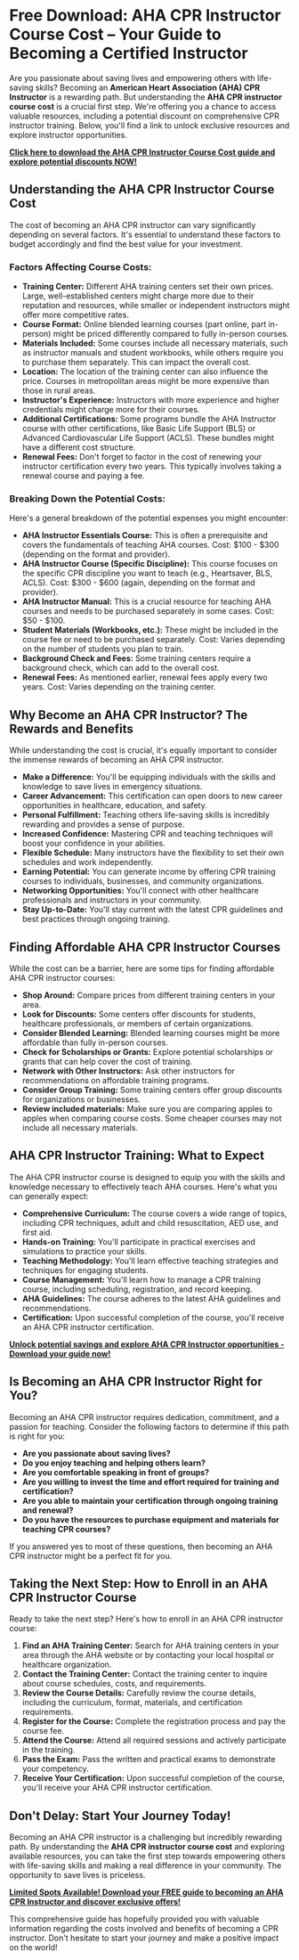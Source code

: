 # Free Download: AHA CPR Instructor Course Cost – Your Guide to Becoming a Certified Instructor

Are you passionate about saving lives and empowering others with life-saving skills? Becoming an **American Heart Association (AHA) CPR Instructor** is a rewarding path. But understanding the **AHA CPR instructor course cost** is a crucial first step. We're offering you a chance to access valuable resources, including a potential discount on comprehensive CPR instructor training. Below, you'll find a link to unlock exclusive resources and explore instructor opportunities.

[**Click here to download the AHA CPR Instructor Course Cost guide and explore potential discounts NOW!**](https://udemywork.com/aha-cpr-instructor-course-cost)

## Understanding the AHA CPR Instructor Course Cost

The cost of becoming an AHA CPR instructor can vary significantly depending on several factors. It's essential to understand these factors to budget accordingly and find the best value for your investment.

### Factors Affecting Course Costs:

*   **Training Center:** Different AHA training centers set their own prices. Large, well-established centers might charge more due to their reputation and resources, while smaller or independent instructors might offer more competitive rates.
*   **Course Format:** Online blended learning courses (part online, part in-person) might be priced differently compared to fully in-person courses.
*   **Materials Included:** Some courses include all necessary materials, such as instructor manuals and student workbooks, while others require you to purchase them separately. This can impact the overall cost.
*   **Location:** The location of the training center can also influence the price. Courses in metropolitan areas might be more expensive than those in rural areas.
*   **Instructor's Experience:** Instructors with more experience and higher credentials might charge more for their courses.
*   **Additional Certifications:** Some programs bundle the AHA Instructor course with other certifications, like Basic Life Support (BLS) or Advanced Cardiovascular Life Support (ACLS). These bundles might have a different cost structure.
*   **Renewal Fees:** Don't forget to factor in the cost of renewing your instructor certification every two years. This typically involves taking a renewal course and paying a fee.

### Breaking Down the Potential Costs:

Here's a general breakdown of the potential expenses you might encounter:

*   **AHA Instructor Essentials Course:** This is often a prerequisite and covers the fundamentals of teaching AHA courses. Cost: $100 - $300 (depending on the format and provider).
*   **AHA Instructor Course (Specific Discipline):** This course focuses on the specific CPR discipline you want to teach (e.g., Heartsaver, BLS, ACLS). Cost: $300 - $600 (again, depending on the format and provider).
*   **AHA Instructor Manual:** This is a crucial resource for teaching AHA courses and needs to be purchased separately in some cases. Cost: $50 - $100.
*   **Student Materials (Workbooks, etc.):** These might be included in the course fee or need to be purchased separately. Cost: Varies depending on the number of students you plan to train.
*   **Background Check and Fees:** Some training centers require a background check, which can add to the overall cost.
*   **Renewal Fees:** As mentioned earlier, renewal fees apply every two years. Cost: Varies depending on the training center.

## Why Become an AHA CPR Instructor? The Rewards and Benefits

While understanding the cost is crucial, it's equally important to consider the immense rewards of becoming an AHA CPR instructor.

*   **Make a Difference:** You'll be equipping individuals with the skills and knowledge to save lives in emergency situations.
*   **Career Advancement:** This certification can open doors to new career opportunities in healthcare, education, and safety.
*   **Personal Fulfillment:** Teaching others life-saving skills is incredibly rewarding and provides a sense of purpose.
*   **Increased Confidence:** Mastering CPR and teaching techniques will boost your confidence in your abilities.
*   **Flexible Schedule:** Many instructors have the flexibility to set their own schedules and work independently.
*   **Earning Potential:** You can generate income by offering CPR training courses to individuals, businesses, and community organizations.
*   **Networking Opportunities:** You'll connect with other healthcare professionals and instructors in your community.
*   **Stay Up-to-Date:** You'll stay current with the latest CPR guidelines and best practices through ongoing training.

## Finding Affordable AHA CPR Instructor Courses

While the cost can be a barrier, here are some tips for finding affordable AHA CPR instructor courses:

*   **Shop Around:** Compare prices from different training centers in your area.
*   **Look for Discounts:** Some centers offer discounts for students, healthcare professionals, or members of certain organizations.
*   **Consider Blended Learning:** Blended learning courses might be more affordable than fully in-person courses.
*   **Check for Scholarships or Grants:** Explore potential scholarships or grants that can help cover the cost of training.
*   **Network with Other Instructors:** Ask other instructors for recommendations on affordable training programs.
*   **Consider Group Training:** Some training centers offer group discounts for organizations or businesses.
*   **Review included materials:** Make sure you are comparing apples to apples when comparing course costs. Some cheaper courses may not include all necessary materials.

## AHA CPR Instructor Training: What to Expect

The AHA CPR instructor course is designed to equip you with the skills and knowledge necessary to effectively teach AHA courses. Here's what you can generally expect:

*   **Comprehensive Curriculum:** The course covers a wide range of topics, including CPR techniques, adult and child resuscitation, AED use, and first aid.
*   **Hands-on Training:** You'll participate in practical exercises and simulations to practice your skills.
*   **Teaching Methodology:** You'll learn effective teaching strategies and techniques for engaging students.
*   **Course Management:** You'll learn how to manage a CPR training course, including scheduling, registration, and record keeping.
*   **AHA Guidelines:** The course adheres to the latest AHA guidelines and recommendations.
*   **Certification:** Upon successful completion of the course, you'll receive an AHA CPR instructor certification.

[**Unlock potential savings and explore AHA CPR Instructor opportunities - Download your guide now!**](https://udemywork.com/aha-cpr-instructor-course-cost)

## Is Becoming an AHA CPR Instructor Right for You?

Becoming an AHA CPR instructor requires dedication, commitment, and a passion for teaching. Consider the following factors to determine if this path is right for you:

*   **Are you passionate about saving lives?**
*   **Do you enjoy teaching and helping others learn?**
*   **Are you comfortable speaking in front of groups?**
*   **Are you willing to invest the time and effort required for training and certification?**
*   **Are you able to maintain your certification through ongoing training and renewal?**
*   **Do you have the resources to purchase equipment and materials for teaching CPR courses?**

If you answered yes to most of these questions, then becoming an AHA CPR instructor might be a perfect fit for you.

## Taking the Next Step: How to Enroll in an AHA CPR Instructor Course

Ready to take the next step? Here's how to enroll in an AHA CPR instructor course:

1.  **Find an AHA Training Center:** Search for AHA training centers in your area through the AHA website or by contacting your local hospital or healthcare organization.
2.  **Contact the Training Center:** Contact the training center to inquire about course schedules, costs, and requirements.
3.  **Review the Course Details:** Carefully review the course details, including the curriculum, format, materials, and certification requirements.
4.  **Register for the Course:** Complete the registration process and pay the course fee.
5.  **Attend the Course:** Attend all required sessions and actively participate in the training.
6.  **Pass the Exam:** Pass the written and practical exams to demonstrate your competency.
7.  **Receive Your Certification:** Upon successful completion of the course, you'll receive your AHA CPR instructor certification.

## Don't Delay: Start Your Journey Today!

Becoming an AHA CPR instructor is a challenging but incredibly rewarding path. By understanding the **AHA CPR instructor course cost** and exploring available resources, you can take the first step towards empowering others with life-saving skills and making a real difference in your community. The opportunity to save lives is priceless.

[**Limited Spots Available! Download your FREE guide to becoming an AHA CPR Instructor and discover exclusive offers!**](https://udemywork.com/aha-cpr-instructor-course-cost)

This comprehensive guide has hopefully provided you with valuable information regarding the costs involved and benefits of becoming a CPR instructor. Don't hesitate to start your journey and make a positive impact on the world!
